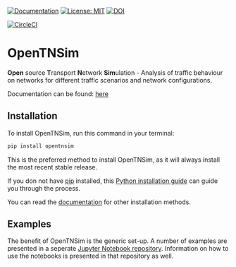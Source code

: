 [![Documentation](https://img.shields.io/badge/sphinx-documentation-informational.svg)](https://opentnsim.readthedocs.io/)
[![License: MIT](https://img.shields.io/badge/License-MIT-informational.svg)](https://github.com/TUDelft-CITG/Transport-Network-Analysis/blob/master/LICENSE.txt)
[![DOI](https://zenodo.org/badge/145843547.svg)](https://zenodo.org/badge/latestdoi/145843547)

[![CircleCI](https://circleci.com/gh/TUDelft-CITG/OpenTNSim.svg?style=svg&circle-token=59b1f167ed771129459d86e822fd2faaae8f4a34)](https://circleci.com/gh/TUDelft-CITG/OpenTNSim)


# OpenTNSim

**Open** source **T**ransport **N**etwork **Sim**ulation -  Analysis of traffic behaviour on networks for different traffic scenarios and network configurations. 

Documentation can be found: [here](https://opentnsim.readthedocs.io/)

## Installation

To install OpenTNSim, run this command in your terminal:

``` bash
pip install opentnsim
```

This is the preferred method to install OpenTNSim, as it will always install the most recent stable release.

If you don not have [pip](https://pip.pypa.io) installed, this [Python installation guide](http://docs.python-guide.org/en/latest/starting/installation/) can guide you through the process.

You can read the [documentation](https://opentnsim.readthedocs.io/en/latest/installation.html) for other installation methods.

## Examples

The benefit of OpenTNSim is the generic set-up. A number of examples are presented in a seperate [Jupyter Notebook repository](https://github.com/TUDelft-CITG/OpenTNSim-Notebooks). Information on how to use the notebooks is presented in that repository as well.
